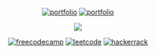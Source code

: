    <div align="center">
   
   [![portfolio](https://img.shields.io/badge/full_stack_portfolio-000?style=for-the-badge&logo=ruby&logoColor=ffffff&color=03050c)](https://springular.web.app) 
 [![portfolio](https://img.shields.io/badge/front_end_portfolio-000?style=for-the-badge&logo=javascript&logoColor=ffffff&color=03050c)](https://bandicootfolio.web.app)
  
 
  </div>
  
 <div align="center">
   
   ![](https://github-readme-streak-stats.herokuapp.com/?user=josuehoenicka&theme=dark&hide_border=true)
   
 [![freecodecamp](https://img.shields.io/badge/profile-000?style=for-the-badge&logo=freecodecamp&logoColor=00000&color=03050c)](https://www.freecodecamp.org/josuehoenicka)
    [![leetcode](https://img.shields.io/badge/profile-000?style=for-the-badge&logo=leetcode&logoColor=ffffff&color=03050c)](https://leetcode.com/josuehoenicka/) 
    [![hackerrack](https://img.shields.io/badge/profile-000?style=for-the-badge&logo=hackerrank&logoColor=ffffff&color=03050c)](https://www.hackerrank.com/josuehoenicka) 

</div>
 
  
  

  




